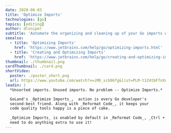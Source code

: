 ```yaml
---
date: 2020-06-03
title: 'Optimize Imports'
technologies: [go]
topics: [editing]
author: dlsniper
subtitle: 'Automate the organizing and cleaning up of your Go imports with Optimize Imports.'
seealso:
  - title: 'Optimizing Imports'
    href: 'https://www.jetbrains.com/help/go/optimizing-imports.html'
  - title: 'Creating and Optimizing Imports'
    href: 'https://www.jetbrains.com/help/go/creating-and-optimizing-imports.html'
thumbnail: ./thumbnail.png
cardThumbnail: ./card.png
shortVideo:
  poster: ./poster_short.png
  url: https://www.youtube.com/watch?v=iMO_scb96fg&list=PLM-t1Z4tbFfnXnghmtk6WVz10_pivOw25&index=16&t=0s
leadin: |
  *Unsorted imports. Unused imports. No problem -- Optimize Imports.*

  GoLand's _Optimize Imports_,  action is every Go developer's
  second-best friend. Along with _Reformat Code_, it keeps your
  code quality tools happy is a piece of cake.
  
  _Optimize Imports_ is enabled by default in _Reformat Code_, _Ctrl + Alt + L on Windows/Linux_ or _⌘ + ⌥ + L on macOS_, so you don't
  need to do anything extra to use it!
---
```

